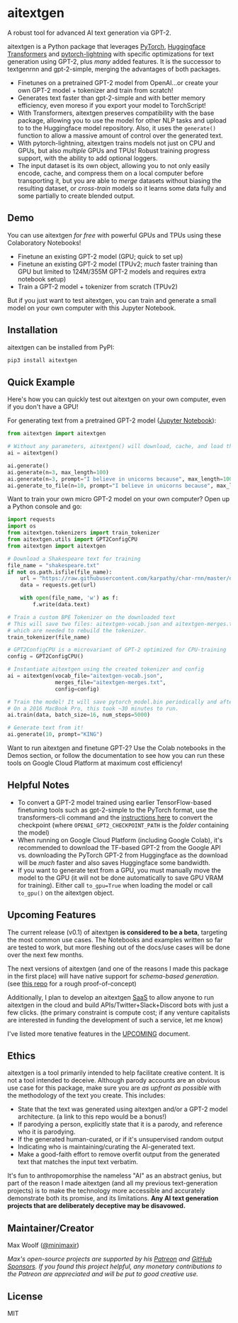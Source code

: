 # aitextgen

A robust tool for advanced AI text generation via GPT-2.

aitextgen is a Python package that leverages [PyTorch](https://pytorch.org), [Huggingface Transformers](https://github.com/huggingface/transformers) and [pytorch-lightning](https://github.com/PyTorchLightning/pytorch-lightning) with specific optimizations for text generation using GPT-2, plus _many_ added features. It is the successor to textgenrnn and gpt-2-simple, merging the advantages of both packages.

- Finetunes on a pretrained GPT-2 model from OpenAI...or create your own GPT-2 model + tokenizer and train from scratch!
- Generates text faster than gpt-2-simple and with better memory efficiency, even moreso if you export your model to TorchScript!
- With Transformers, aitextgen preserves compatibility with the base package, allowing you to use the model for other NLP tasks and upload to to the Huggingface model repository. Also, it uses the `generate()` function to allow a massive amount of control over the generated text.
- With pytorch-lightning, aitextgen trains models not just on CPU and GPUs, but also _multiple_ GPUs and TPUs! Robust training progress support, with the ability to add optional loggers.
- The input dataset is its own object, allowing you to not only easily encode, cache, and compress them on a local computer before transporting it, but you are able to _merge_ datasets without biasing the resulting dataset, or _cross-train_ models so it learns some data fully and some partially to create blended output.

## Demo

You can use aitextgen _for free_ with powerful GPUs and TPUs using these Colaboratory Notebooks!

- Finetune an existing GPT-2 model (GPU; quick to set up)
- Finetune an existing GPT-2 model (TPUv2; _much_ faster training than GPU but limited to 124M/355M GPT-2 models and requires extra notebook setup)
- Train a GPT-2 model + tokenizer from scratch (TPUv2)

But if you just want to test aitextgen, you can train and generate a small model on your own computer with this Jupyter Notebook.

## Installation

aitextgen can be installed from PyPI:

```sh
pip3 install aitextgen
```

## Quick Example

Here's how you can quickly test out aitextgen on your own computer, even if you don't have a GPU!

For generating text from a pretrained GPT-2 model ([Jupyter Notebook](/notebooks/generation_hello_world.ipynb)):

```python
from aitextgen import aitextgen

# Without any parameters, aitextgen() will download, cache, and load the 124M GPT-2 "small" model
ai = aitextgen()

ai.generate()
ai.generate(n=3, max_length=100)
ai.generate(n=3, prompt="I believe in unicorns because", max_length=100)
ai.generate_to_file(n=10, prompt="I believe in unicorns because", max_length=100, temperature=1.2)
```

Want to train your own micro GPT-2 model on your own computer? Open up a Python console and go:

```python
import requests
import os
from aitextgen.tokenizers import train_tokenizer
from aitextgen.utils import GPT2ConfigCPU
from aitextgen import aitextgen

# Download a Shakespeare text for training
file_name = "shakespeare.txt"
if not os.path.isfile(file_name):
	url = "https://raw.githubusercontent.com/karpathy/char-rnn/master/data/tinyshakespeare/input.txt"
	data = requests.get(url)

	with open(file_name, 'w') as f:
		f.write(data.text)

# Train a custom BPE Tokenizer on the downloaded text
# This will save two files: aitextgen-vocab.json and aitextgen-merges.txt,
# which are needed to rebuild the tokenizer.
train_tokenizer(file_name)

# GPT2ConfigCPU is a microvariant of GPT-2 optimized for CPU-training
config = GPT2ConfigCPU()

# Instantiate aitextgen using the created tokenizer and config
ai = aitextgen(vocab_file="aitextgen-vocab.json",
			   merges_file="aitextgen-merges.txt",
			   config=config)

# Train the model! It will save pytorch_model.bin periodically and after completion
# On a 2016 MacBook Pro, this took ~30 minutes to run.
ai.train(data, batch_size=16, num_steps=5000)

# Generate text from it!
ai.generate(10, prompt="KING")
```

Want to run aitextgen and finetune GPT-2? Use the Colab notebooks in the Demos section, or follow the documentation to see how you can run these tools on Google Cloud Platform at maximum cost efficiency!

## Helpful Notes

- To convert a GPT-2 model trained using earlier TensorFlow-based finetuning tools such as gpt-2-simple to the PyTorch format, use the transformers-cli command and the [instructions here](https://huggingface.co/transformers/converting_tensorflow_models.html) to convert the checkpoint (where `OPENAI_GPT2_CHECKPOINT_PATH` is the _folder_ containing the model)
- When running on Google Cloud Platform (including Google Colab), it's recommended to download the TF-based GPT-2 from the Google API vs. downloading the PyTorch GPT-2 from Huggingface as the download will be _much_ faster and also saves Huggingface some bandwidth.
- If you want to generate text from a GPU, you must manually move the model to the GPU (it will not be done automatically to save GPU VRAM for training). Either call `to_gpu=True` when loading the model or call `to_gpu()` on the aitextgen object.

## Upcoming Features

The current release (v0.1) of aitextgen **is considered to be a beta**, targeting the most common use cases. The Notebooks and examples written so far are tested to work, but more fleshing out of the docs/use cases will be done over the next few months.

The next versions of aitextgen (and one of the reasons I made this package in the first place) will have native support for _schema-based generation_. (see [this repo](https://github.com/minimaxir/gpt-2-keyword-generation) for a rough proof-of-concept)

Additionally, I plan to develop an aitextgen [SaaS](https://en.wikipedia.org/wiki/Software_as_a_service) to allow anyone to run aitextgen in the cloud and build APIs/Twitter+Slack+Discord bots with just a few clicks. (the primary constraint is compute cost; if any venture capitalists are interested in funding the development of such a service, let me know)

I've listed more tenative features in the [UPCOMING](UPCOMING.md) document.

## Ethics

aitextgen is a tool primarily intended to help facilitate creative content. It is not a tool intended to deceive. Although parody accounts are an obvious use case for this package, make sure you are _as upfront as possible_ with the methodology of the text you create. This includes:

- State that the text was generated using aitextgen and/or a GPT-2 model architecture. (a link to this repo would be a bonus!)
- If parodying a person, explicitly state that it is a parody, and reference who it is parodying.
- If the generated human-curated, or if it's unsupervised random output
- Indicating who is maintaining/curating the AI-generated text.
- Make a good-faith effort to remove overfit output from the generated text that matches the input text verbatim.

It's fun to anthropomorphise the nameless "AI" as an abstract genius, but part of the reason I made aitextgen (and all my previous text-generation projects) is to make the technology more accessible and accurately demonstrate both its promise, and its limitations. **Any AI text generation projects that are deliberately deceptive may be disavowed.**

## Maintainer/Creator

Max Woolf ([@minimaxir](https://minimaxir.com))

_Max's open-source projects are supported by his [Patreon](https://www.patreon.com/minimaxir) and [GitHub Sponsors](https://github.com/sponsors/minimaxir). If you found this project helpful, any monetary contributions to the Patreon are appreciated and will be put to good creative use._

## License

MIT
